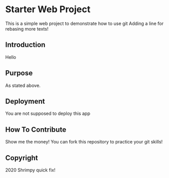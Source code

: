 # Starter Web Project

This is a simple web project to demonstrate how to use git
Adding a line for rebasing more texts!

## Introduction

Hello

## Purpose

As stated above.

## Deployment

You are not supposed to deploy this app

## How To Contribute

Show me the money!
You can fork this repository to practice your git skills!

## Copyright

2020 Shrimpy quick fix!
